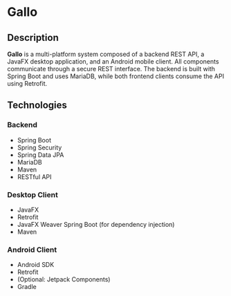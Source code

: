 # Gallo

## Description
**Gallo** is a multi-platform system composed of a backend REST API, a JavaFX desktop application, and an Android mobile client. All components communicate through a secure REST interface. The backend is built with Spring Boot and uses MariaDB, while both frontend clients consume the API using Retrofit.

## Technologies 
### Backend
- Spring Boot  
- Spring Security  
- Spring Data JPA  
- MariaDB  
- Maven  
- RESTful API

### Desktop Client 
- JavaFX  
- Retrofit  
- JavaFX Weaver Spring Boot (for dependency injection)  
- Maven

### Android Client
- Android SDK  
- Retrofit  
- (Optional: Jetpack Components)  
- Gradle

